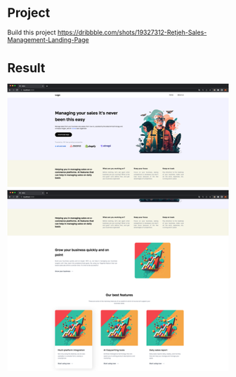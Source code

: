 # Project

Build this project https://dribbble.com/shots/19327312-Retjeh-Sales-Management-Landing-Page

# Result
![alt text](https://github.com/JairHuamanBellido/xrose-fe-astro/blob/main/images/First.png)
![alt text](https://raw.githubusercontent.com/JairHuamanBellido/xrose-fe-astro/main/images/Second.png)

